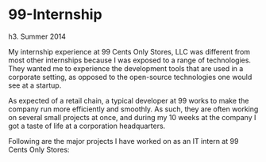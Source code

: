 99-Internship
=============

h3. Summer 2014

My internship experience at 99 Cents Only Stores, LLC was different from most other internships because I was exposed to a range of technologies. They wanted me to experience the development tools that are used in a corporate setting, as opposed to the open-source technologies one would see at a startup.

As expected of a retail chain, a typical developer at 99 works to make the company run more efficiently and smoothly. As such, they are often working on several small projects at once, and during my 10 weeks at the company I got a taste of life at a corporation headquarters.

Following are the major projects I have worked on as an IT intern at 99 Cents Only Stores:





